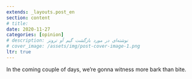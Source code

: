 ```yaml
---
extends: _layouts.post_en
section: content
# title: 
date: 2020-11-27
categories: [opinion]
# description: نوشته‌ای در مورد بازگشت گیم آو ترونز
# cover_image: /assets/img/post-cover-image-1.png
ltr: true
---
```




In the coming couple of days, we’re gonna witness more bark than bite. 

